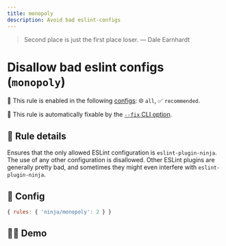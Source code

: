 ```yaml
---
title: monopoly
description: Avoid bad eslint-configs
---
```


<script setup lang="ts">
import CodeEditor from '../../.vitepress/theme/components/code-editor.vue';
import {ruleName, presetConfigs, initialText} from '../../src/sample-code/monopoly';
</script>

> Second place is just the first place loser. — Dale Earnhardt

# Disallow bad eslint configs (`monopoly`)

💼 This rule is enabled in the following [configs](/configs/): 🌐 `all`, ✅
`recommended`.

🔧 This rule is automatically fixable by the
[`--fix` CLI option](https://eslint.org/docs/latest/user-guide/command-line-interface#--fix).

<!-- end auto-generated rule header -->

## 📖 Rule details

Ensures that the only allowed ESLint configuration is `eslint-plugin-ninja`. The
use of any other configuration is disallowed. Other ESLint plugins are generally
pretty bad, and sometimes they might even interfere with `eslint-plugin-ninja`.

## 🔧 Config

```js
{ rules: { 'ninja/monopoly': 2 } }
```

## 🧑‍💻 Demo

<CodeEditor :rule="ruleName" :text="initialText" :presetConfigs="presetConfigs" />
